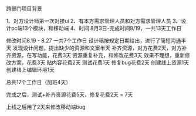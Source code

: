 跨部门项目背景

1、对方设计师第一次对接ui
2、有本方需求管理人员和对方需求管理人员
3、设计pc端13个模块，和移动端
4、时间
8月3日-完成时间8/19，一共13天工作日

修改时间8.19 - 8.27 一共7个工作日
设计稿按规定日期给出，进行了简短沟通半天
发现设计问题，提出缺少的资源和文案半天
补齐资源，对方花费2天，对方补齐资源，在写功能，花费3天
资源重复补充，和修改花费3天
效果不理想，重新修改方案，花费3天
贴内容花费2天
测试花费1天
修复bug花费2天
创建线上资源1天
创建线上编辑环境1天

总共17个工作日（加班4天）

完成之后，测试+补齐资源花费5天，修复花费2天  = 7天

上线之后用了2天来修改移动端bug

